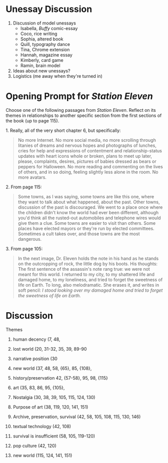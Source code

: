 # Unessay Discussion

1. Discussion of model unessays
    + Isabella, *Buffy* comic-essay
    + Coco, rice writing
    + Sophia, altered book
    + Quill, typography dance
    + Tina, Chrome extension
    + Hannah, magazine essay
    + Kimberly, card game
    + Ramin, brain model
2. Ideas about new unessays?
3. Logistics (me away when they're turned in)

# Opening Prompt for *Station Eleven*

Choose one of the following passages from *Station Eleven*. Reflect on its themes in relationships to another specific section from the first sections of the book (up to page 115). 

1\. Really, all of the very short chapter 6, but specifically:  

> No more Internet. No more social media, no more scrolling through litanies of dreams and nervous hopes and photographs of lunches, cries for help and expressions of contentment and relationship-status updates with heart icons whole or broken, plans to meet up later, please, complaints, desires, pictures of babies dressed as bears or peppers for Halloween. No more reading and commenting on the lives of others, and in so doing, feeling slightly less alone in the room. No more avatars.

2\. From page 115:

> Some towns, as I was saying, some towns are like this one, where they want to talk about what happened, about the past. Other towns, discussion of the past is discouraged. We went to a place once where the children didn't know the world had ever been different, although you'd think all the rusted-out automobiles and telephone wires would give them a clue. Some towns are easier to visit than others. Some places have elected mayors or they're run by elected committees. Sometimes a cult takes over, and those towns are the most dangerous.

3\. From page 105:

> In the next image, Dr. Eleven holds the note in his hand as he stands on the outcropping of rock, the little dog by his boots. His thoughts:
> The first sentence of the assassin's note rang true: we were not meant for this world. I returned to my city, to my shattered life and damaged home, to my loneliness, and tried to forget the sweetness of life on Earth.
> To long, also melodramatic. She erases it, and writes in soft pencil: *I stood looking over my damaged home and tried to forget the sweetness of life on Earth.*


# Discussion

Themes

1. human decency (7, 48, 
2. lost world (20, 31-32, 35, 39, 89-90
3. narrative position (30
4. new world (37, 48, 58, {65}, 85, {108}, 
5. history/preservation 42, {57-58}, 95, 98, {115}
6. art (35, 83, 86, 95, {105}, 

1. Nostalgia (30, 38, 39, 105, 115, 124, 130)
2. Purpose of art (38, 119, 120, 141, 151)
3. Archive, preservation, survival (42, 58, 105, 108, 115, 130, 146)
4. textual technology (42, 108)
5. survival is insufficient (58, 105, 119-120)
6. pop culture (42, 120)
7. new world (115, 124, 141, 151)